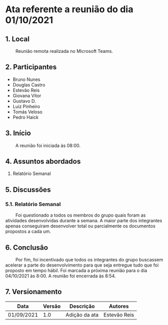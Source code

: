 # Ata referente a reunião do dia 01/10/2021
 
## 1. Local
&emsp;&emsp; Reunião remota realizada no Microsoft Teams.
## 2. Participantes
- Bruno Nunes
- Douglas Castro
- Estevão Reis
- Giovana Vitor
- Gustavo D.
- Luiz Pinheiro
- Tomás Veloso
- Pedro Haick
## 3. Início
&emsp;&emsp; A reunião foi iniciada às 08:00.
## 4. Assuntos abordados
1. Relatório Semanal
 
## 5. Discussões
### 5.1. Relatório Semanal
&emsp;&emsp; Foi questionado a todos os membros do grupo quais foram as atividades desenvolvidas durante a semana. A maior parte dos integrantes apenas conseguiram desenvolver total ou parcialmente os documentos propostos a cada um.
 
## 6. Conclusão
&emsp;&emsp; Por fim, foi incentivado que todos os integrantes do grupo buscassem acelerar a parte do desenvolvimento para que seja entregue tudo que foi proposto em tempo hábil. Foi marcada a próxima reunião para o dia 04/10/2021 às 8:00. A reunião foi encerrada às 8:54.
## 7. Versionamento
| Data       | Versão | Descrição         | Autores       |
| ---------- | ------ | ----------------- | ------------- |
| 01/09/2021 | 1.0    | Adição da ata | Estevão Reis  |